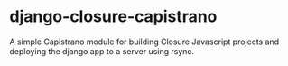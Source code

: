 django-closure-capistrano
=========================

A simple Capistrano module for building Closure Javascript projects and deploying the django app to a server using rsync.